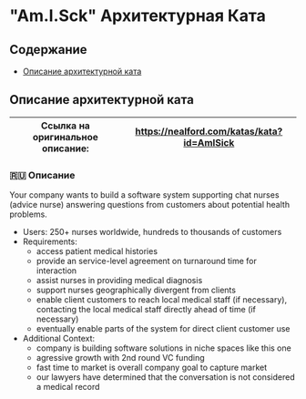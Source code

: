# "Am.I.Sck" Архитектурная Ката

## Содержание
- [Описание архитектурной ката](#описание-архитектурной-ката)

## Описание архитектурной ката

| Ссылка на оригинальное описание: | https://nealford.com/katas/kata?id=AmISick |
| ---- | ---- |

### 🇷🇺 Описание

Your company wants to build a software system supporting chat nurses (advice nurse) answering questions from customers about potential health problems.

* Users: 250+ nurses worldwide, hundreds to thousands of customers
* Requirements:
  * access patient medical histories
  * provide an service-level agreement on turnaround time for interaction
  * assist nurses in providing medical diagnosis
  * support nurses geographically divergent from clients
  * enable client customers to reach local medical staff (if necessary), contacting the local medical staff directly ahead of time (if necessary)
  * eventually enable parts of the system for direct client customer use
* Additional Context:
  * company is building software solutions in niche spaces like this one
  * agressive growth with 2nd round VC funding
  * fast time to market is overall company goal to capture market
  * our lawyers have determined that the conversation is not considered a medical record
